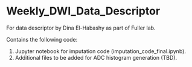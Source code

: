 # Weekly_DWI_Data_Descriptor
For data descriptor by Dina El-Habashy as part of Fuller lab. 

Contains the following code:
1. Jupyter notebook for imputation code (imputation_code_final.ipynb).
2. Additional files to be added for ADC histogram generation (TBD). 
